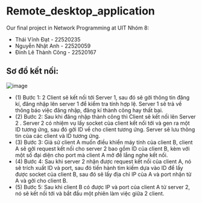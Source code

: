 # Remote_desktop_application
Our final project in Network Programming at UIT
Nhóm 8: 
- Thái Vĩnh Đạt - 22520235
- Nguyễn Nhật Anh - 22520059
- Đinh Lê Thành Công - 22520167
## Sơ đồ kết nối:
![image](https://github.com/tvdat20004/Remote_desktop_application/assets/117071011/107b5382-a180-4c25-b4a4-705df7e26583)
- (1) Bước 1: 2 Client sẽ kết nối tới Server 1, sau đó sẽ gởi thông tin đăng kí, đăng nhập lên server 1 để kiểm tra tính hợp lệ. Server 1 sẽ trả về thông báo việc đăng nhập, đăng kí thành công hay thất bại.
- (2) Bước 2: Sau khi đăng nhập thành công thì Client sẽ kết nối lên Server 2 . Server 2 có nhiệm vụ lấy socket của client kết nối tới và gen ra một ID tương ứng, sau đó gởi ID về cho client tương ứng. Server sẽ lưu thông tin của các client và ID tương ứng.
- (3) Bước 3: Giả sử client A muốn điều khiển máy tính của client B, client A sẽ gởi request kết nối cho server 2 bao gồm ID của client B, kèm với một số đại diện cho port mà client A mở để lắng nghe kết nối.
- (4) Bước 4: Sau khi server 2 nhận được request kết nối của client A, nó sẽ trích xuất ID và port, sau đó tiến hành tìm kiếm dựa vào ID để lấy được socket của client B, sau đó sẽ lấy địa chỉ IP của A và port nhận từ A và gởi cho client B.
- (5) Bước 5: Sau khi client B có được IP và port của client A từ server 2, nó sẽ kết nối tới và bắt đầu một phiên làm việc giữa 2 client.
